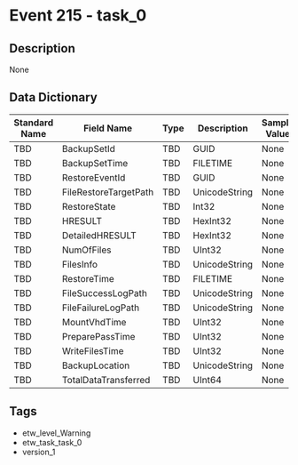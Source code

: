 # Event 215 - task_0

## Description
None

## Data Dictionary
|Standard Name|Field Name|Type|Description|Sample Value|
|---|---|---|---|---|
|TBD|BackupSetId|TBD|GUID|None|None|
|TBD|BackupSetTime|TBD|FILETIME|None|None|
|TBD|RestoreEventId|TBD|GUID|None|None|
|TBD|FileRestoreTargetPath|TBD|UnicodeString|None|None|
|TBD|RestoreState|TBD|Int32|None|None|
|TBD|HRESULT|TBD|HexInt32|None|None|
|TBD|DetailedHRESULT|TBD|HexInt32|None|None|
|TBD|NumOfFiles|TBD|UInt32|None|None|
|TBD|FilesInfo|TBD|UnicodeString|None|None|
|TBD|RestoreTime|TBD|FILETIME|None|None|
|TBD|FileSuccessLogPath|TBD|UnicodeString|None|None|
|TBD|FileFailureLogPath|TBD|UnicodeString|None|None|
|TBD|MountVhdTime|TBD|UInt32|None|None|
|TBD|PreparePassTime|TBD|UInt32|None|None|
|TBD|WriteFilesTime|TBD|UInt32|None|None|
|TBD|BackupLocation|TBD|UnicodeString|None|None|
|TBD|TotalDataTransferred|TBD|UInt64|None|None|

## Tags
* etw_level_Warning
* etw_task_task_0
* version_1